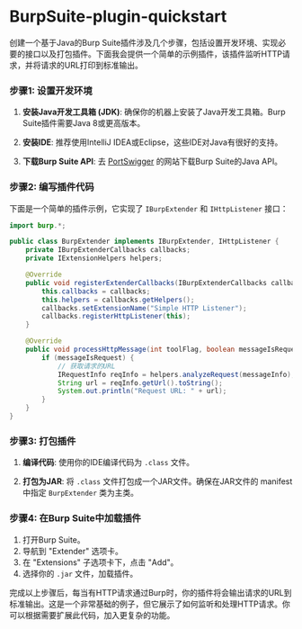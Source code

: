 # BurpSuite-plugin-quickstart

创建一个基于Java的Burp Suite插件涉及几个步骤，包括设置开发环境、实现必要的接口以及打包插件。下面我会提供一个简单的示例插件，该插件监听HTTP请求，并将请求的URL打印到标准输出。

### 步骤1: 设置开发环境

1. **安装Java开发工具箱 (JDK)**: 确保你的机器上安装了Java开发工具箱。Burp Suite插件需要Java 8或更高版本。
   
2. **安装IDE**: 推荐使用IntelliJ IDEA或Eclipse，这些IDE对Java有很好的支持。

3. **下载Burp Suite API**: 去 [PortSwigger](https://portswigger.net/burp/documentation/extending-burp/api) 的网站下载Burp Suite的Java API。

### 步骤2: 编写插件代码

下面是一个简单的插件示例，它实现了 `IBurpExtender` 和 `IHttpListener` 接口：

```java
import burp.*;

public class BurpExtender implements IBurpExtender, IHttpListener {
    private IBurpExtenderCallbacks callbacks;
    private IExtensionHelpers helpers;

    @Override
    public void registerExtenderCallbacks(IBurpExtenderCallbacks callbacks) {
        this.callbacks = callbacks;
        this.helpers = callbacks.getHelpers();
        callbacks.setExtensionName("Simple HTTP Listener");
        callbacks.registerHttpListener(this);
    }

    @Override
    public void processHttpMessage(int toolFlag, boolean messageIsRequest, IHttpRequestResponse messageInfo) {
        if (messageIsRequest) {
            // 获取请求的URL
            IRequestInfo reqInfo = helpers.analyzeRequest(messageInfo);
            String url = reqInfo.getUrl().toString();
            System.out.println("Request URL: " + url);
        }
    }
}
```

### 步骤3: 打包插件

1. **编译代码**: 使用你的IDE编译代码为 `.class` 文件。
   
2. **打包为JAR**: 将 `.class` 文件打包成一个JAR文件。确保在JAR文件的 manifest 中指定 `BurpExtender` 类为主类。

### 步骤4: 在Burp Suite中加载插件

1. 打开Burp Suite。
2. 导航到 "Extender" 选项卡。
3. 在 "Extensions" 子选项卡下，点击 "Add"。
4. 选择你的 `.jar` 文件，加载插件。

完成以上步骤后，每当有HTTP请求通过Burp时，你的插件将会输出请求的URL到标准输出。这是一个非常基础的例子，但它展示了如何监听和处理HTTP请求。你可以根据需要扩展此代码，加入更复杂的功能。


